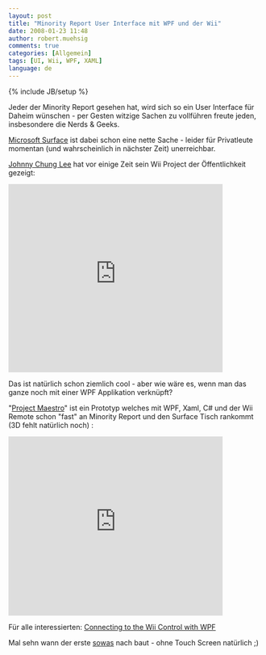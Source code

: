 ```yaml
---
layout: post
title: "Minority Report User Interface mit WPF und der Wii"
date: 2008-01-23 11:48
author: robert.muehsig
comments: true
categories: [Allgemein]
tags: [UI, Wii, WPF, XAML]
language: de
---
```

{% include JB/setup %}
<p>Jeder der Minority Report gesehen hat, wird sich so ein User Interface für Daheim wünschen - per Gesten witzige Sachen zu vollführen freute jeden, insbesondere die Nerds &amp; Geeks. </p> <p><a href="http://www.microsoft.com/surface/">Microsoft Surface</a> ist dabei schon eine nette Sache - leider für Privatleute momentan (und wahrscheinlich in nächster Zeit) unerreichbar.</p> <p><a href="http://www.cs.cmu.edu/~johnny/projects/wii/">Johnny Chung Lee</a> hat vor einige Zeit sein Wii Project der Öffentlichkeit gezeigt:</p><embed src="http://www.youtube.com/v/0awjPUkBXOU&amp;rel=1&amp;border=1" width="425" height="373" type="application/x-shockwave-flash" wmode="transparent">  <p>Das ist natürlich schon ziemlich cool - aber wie wäre es, wenn man das ganze noch mit einer WPF Applikation verknüpft? </p> <p>"<a href="http://codeclimber.net.nz/archive/2008/01/23/Minority-Report-like-interaction-in-WPF.aspx">Project Maestro</a>" ist ein Prototyp welches mit WPF, Xaml, C# und der Wii Remote schon "fast" an Minority Report und den Surface Tisch rankommt (3D fehlt natürlich noch) :</p><embed src="http://www.youtube.com/v/7CoJGrtVs4c&amp;rel=0&amp;border=0" width="425" height="355" type="application/x-shockwave-flash" wmode="transparent"></embed>  <p>Für alle interessierten: <a href="http://www.cynergysystems.com/blogs/page/rickbarraza?entry=connecting_to_the_wii_control">Connecting to the Wii Control with WPF</a></p> <p>Mal sehn wann der erste <a href="http://youtube.com/watch?v=89sz8ExZndc">sowas</a> nach baut - ohne Touch Screen natürlich ;)</p>
